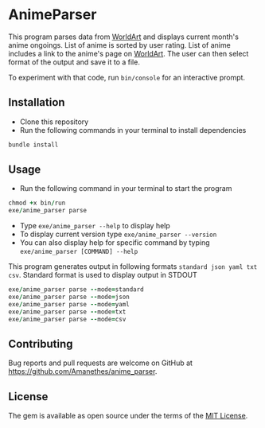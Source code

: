 # AnimeParser

This program parses data from [WorldArt](https://http://www.world-art.ru/animation/translation.php/) and displays current month's anime ongoings.
List of anime is sorted by user rating.
List of anime includes a link to the anime's page on [WorldArt](https://http://www.world-art.ru/animation/translation.php/).
The user can then select format of the output and save it to a file.

To experiment with that code, run `bin/console` for an interactive prompt.

## Installation

- Clone this repository
- Run the following commands in your terminal to install dependencies
```ruby
bundle install
```

## Usage

- Run the following command in your terminal to start the program
```ruby
chmod +x bin/run
exe/anime_parser parse
```
- Type `exe/anime_parser --help` to display help
- To display current version type ```exe/anime_parser --version```
- You can also display help for specific command by typing `exe/anime_parser [COMMAND] --help`

This program generates output in following formats `standard json yaml txt csv`. Standard format is used to display output in STDOUT

```ruby
exe/anime_parser parse --mode=standard
exe/anime_parser parse --mode=json
exe/anime_parser parse --mode=yaml
exe/anime_parser parse --mode=txt
exe/anime_parser parse --mode=csv
```

## Contributing

Bug reports and pull requests are welcome on GitHub at https://github.com/Amanethes/anime_parser.

## License

The gem is available as open source under the terms of the [MIT License](https://opensource.org/licenses/MIT).
